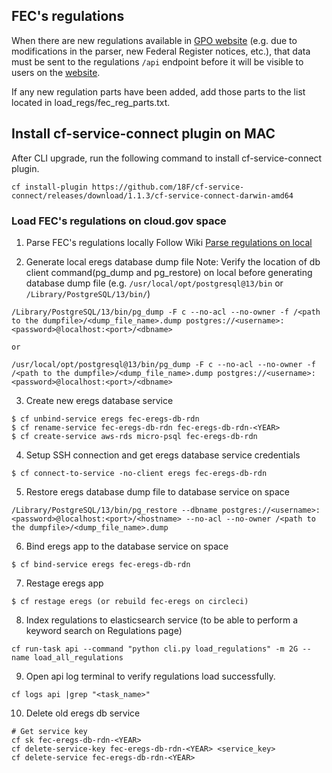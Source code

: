 ## FEC's regulations
When there are new regulations available in [GPO website](https://www.govinfo.gov/bulkdata/CFR/) (e.g. due to modifications in the parser, new Federal Register notices, etc.), that data must be sent to the regulations `/api` endpoint before it will be visible to users on the [website](https://www.fec.gov/regulations).

If any new regulation parts have been added, add those parts to the list located in load_regs/fec_reg_parts.txt.

## Install cf-service-connect plugin on MAC 
After CLI upgrade, run the following command to install cf-service-connect plugin. 

```
cf install-plugin https://github.com/18F/cf-service-connect/releases/download/1.1.3/cf-service-connect-darwin-amd64
```

### Load FEC's regulations on cloud.gov space

1.  Parse FEC's regulations locally
Follow Wiki [Parse regulations on local](https://github.com/fecgov/fec-eregs/wiki/Parse-regulations-on-local)

2. Generate local eregs database dump file
Note: Verify the location of db client command(pg_dump and pg_restore) on local before generating database dump file
(e.g. `/usr/local/opt/postgresql@13/bin` or `/Library/PostgreSQL/13/bin/`)

```
/Library/PostgreSQL/13/bin/pg_dump -F c --no-acl --no-owner -f /<path to the dumpfile>/<dump_file_name>.dump postgres://<username>:<password>@localhost:<port>/<dbname>
```
    or
```
/usr/local/opt/postgresql@13/bin/pg_dump -F c --no-acl --no-owner -f /<path to the dumpfile>/<dump_file_name>.dump postgres://<username>:<password>@localhost:<port>/<dbname>
```

3. Create new eregs database service

```
$ cf unbind-service eregs fec-eregs-db-rdn
$ cf rename-service fec-eregs-db-rdn fec-eregs-db-rdn-<YEAR>
$ cf create-service aws-rds micro-psql fec-eregs-db-rdn
```

4. Setup SSH connection and get eregs database service credentials
```
$ cf connect-to-service -no-client eregs fec-eregs-db-rdn
```

5. Restore eregs database dump file to database service on space
```
/Library/PostgreSQL/13/bin/pg_restore --dbname postgres://<username>:<password>@localhost:<port>/<hostname> --no-acl --no-owner /<path to the dumpfile>/<dump_file_name>.dump
```

6. Bind eregs app to the database service on space 
```
$ cf bind-service eregs fec-eregs-db-rdn
```

7. Restage eregs app 
```
$ cf restage eregs (or rebuild fec-eregs on circleci)
```

8. Index regulations to elasticsearch service (to be able to perform a keyword search on Regulations page)
```
cf run-task api --command "python cli.py load_regulations" -m 2G --name load_all_regulations
```

9. Open api log terminal to verify regulations load successfully.
```
cf logs api |grep "<task_name>"
```

10. Delete old eregs db service
```
# Get service key
cf sk fec-eregs-db-rdn-<YEAR>
cf delete-service-key fec-eregs-db-rdn-<YEAR> <service_key>
cf delete-service fec-eregs-db-rdn-<YEAR>
```

